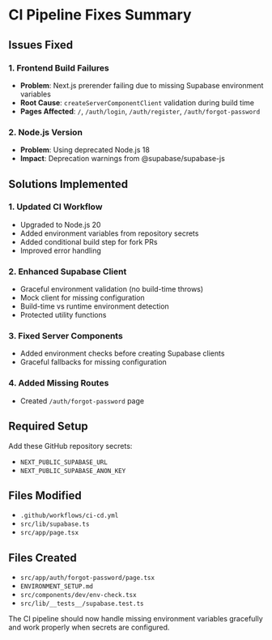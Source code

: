 # CI Pipeline Fixes Summary

## Issues Fixed

### 1. Frontend Build Failures
- **Problem**: Next.js prerender failing due to missing Supabase environment variables
- **Root Cause**: `createServerComponentClient` validation during build time
- **Pages Affected**: `/`, `/auth/login`, `/auth/register`, `/auth/forgot-password`

### 2. Node.js Version
- **Problem**: Using deprecated Node.js 18
- **Impact**: Deprecation warnings from @supabase/supabase-js

## Solutions Implemented

### 1. Updated CI Workflow
- Upgraded to Node.js 20
- Added environment variables from repository secrets
- Added conditional build step for fork PRs
- Improved error handling

### 2. Enhanced Supabase Client
- Graceful environment validation (no build-time throws)
- Mock client for missing configuration
- Build-time vs runtime environment detection
- Protected utility functions

### 3. Fixed Server Components
- Added environment checks before creating Supabase clients
- Graceful fallbacks for missing configuration

### 4. Added Missing Routes
- Created `/auth/forgot-password` page

## Required Setup

Add these GitHub repository secrets:
- `NEXT_PUBLIC_SUPABASE_URL`
- `NEXT_PUBLIC_SUPABASE_ANON_KEY`

## Files Modified
- `.github/workflows/ci-cd.yml`
- `src/lib/supabase.ts`
- `src/app/page.tsx`

## Files Created
- `src/app/auth/forgot-password/page.tsx`
- `ENVIRONMENT_SETUP.md`
- `src/components/dev/env-check.tsx`
- `src/lib/__tests__/supabase.test.ts`

The CI pipeline should now handle missing environment variables gracefully and work properly when secrets are configured.
